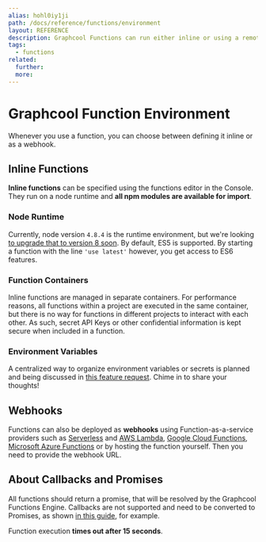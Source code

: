 ```yaml
---
alias: hohl0iy1ji
path: /docs/reference/functions/environment
layout: REFERENCE
description: Graphcool Functions can run either inline or using a remote webhook.
tags:
  - functions
related:
  further:
  more:
---
```


# Graphcool Function Environment

Whenever you use a function, you can choose between defining it inline or as a webhook.

## Inline Functions

**Inline functions** can be specified using the functions editor in the Console. They run on a node runtime and **all npm modules are available for import**.

### Node Runtime

Currently, node version `4.8.4` is the runtime environment, but we're looking [to upgrade that to version 8 soon](https://github.com/graphcool/feature-requests/issues/237). By default, ES5 is supported. By starting a function with the line `'use latest'` however, you get access to ES6 features.

### Function Containers

Inline functions are managed in separate containers. For performance reasons, all functions within a project are executed in the same container, but there is no way for functions in different projects to interact with each other. As such, secret API Keys or other confidential information is kept secure when included in a function.

### Environment Variables

A centralized way to organize environment variables or secrets is planned and being discussed in [this feature request](https://github.com/graphcool/feature-requests/issues/229). Chime in to share your thoughts!

## Webhooks

Functions can also be deployed as **webhooks** using Function-as-a-service providers such as [Serverless](https://serverless.com/) and [AWS Lambda](https://aws.amazon.com/lambda/), [Google Cloud Functions](https://cloud.google.com/functions/), [Microsoft Azure Functions](https://azure.microsoft.com/) or by hosting the function yourself. Then you need to provide the webhook URL.

## About Callbacks and Promises

All functions should return a promise, that will be resolved by the Graphcool Functions Engine. Callbacks are not supported and need to be converted to Promises, as shown [in this  guide](https://egghead.io/lessons/javascript-convert-a-callback-to-a-promise), for example.

Function execution **times out after 15 seconds**.
